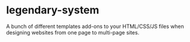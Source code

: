 # legendary-system
A bunch of different templates add-ons to your HTML/CSS/JS files when designing websites from one page to multi-page sites. 
